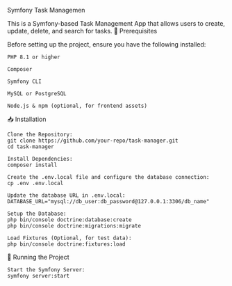 Symfony Task Managemen

This is a Symfony-based Task Management App that allows users to create, update, delete, and search for tasks.
🚀 Prerequisites

Before setting up the project, ensure you have the following installed:

    PHP 8.1 or higher

    Composer

    Symfony CLI

    MySQL or PostgreSQL

    Node.js & npm (optional, for frontend assets)

📥 Installation

    Clone the Repository:
    git clone https://github.com/your-repo/task-manager.git
    cd task-manager

    Install Dependencies:
    composer install

    Create the .env.local file and configure the database connection:
    cp .env .env.local

    Update the database URL in .env.local:
    DATABASE_URL="mysql://db_user:db_password@127.0.0.1:3306/db_name"

    Setup the Database:
    php bin/console doctrine:database:create
    php bin/console doctrine:migrations:migrate

    Load Fixtures (Optional, for test data):
    php bin/console doctrine:fixtures:load

🏃 Running the Project

    Start the Symfony Server:
    symfony server:start
